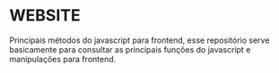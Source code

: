 # WEBSITE

Principais métodos do javascript para frontend, esse repositório serve basicamente para consultar as principais funções do javascript e manipulações para frontend.